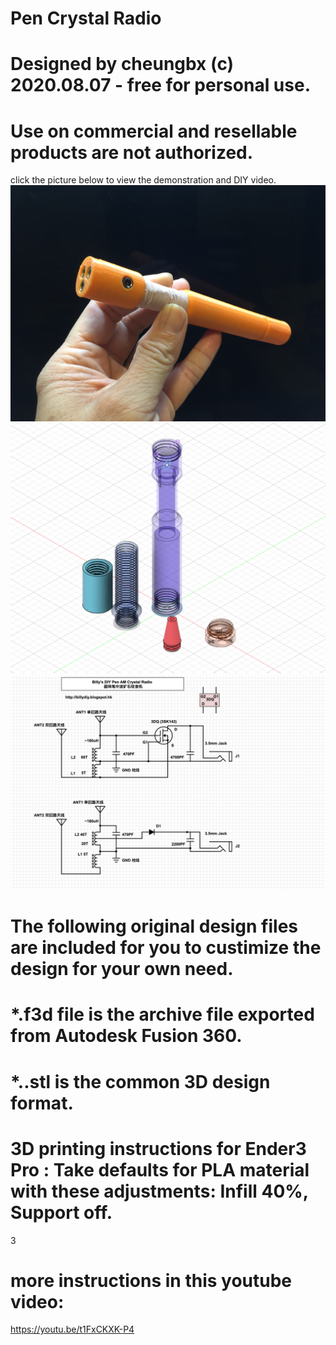 # Pen Crystal Radio
#
# Designed by cheungbx (c) 2020.08.07 - free for personal use. 
# Use on commercial and resellable products are not authorized.

click the picture below to view the demonstration and DIY video.
[![PicureLinkedToVideo](picture.jpg)](https://youtu.be/t1FxCKXK-P4)
[![PicureLinkedToVideo](schematic.jpg)](https://youtu.be/t1FxCKXK-P4)
[![PicureLinkedToVideo](circuit%20diagram.png)](https://youtu.be/t1FxCKXK-P4)


# The following original design files are included for you to custimize the design for your own need.
#
# *.f3d file is the archive file exported from Autodesk Fusion 360.
# *..stl is the common 3D design format.
#
# 3D printing instructions for Ender3 Pro : Take defaults for PLA material with these adjustments: Infill 40%,   Support off.
3

# more instructions in this youtube video:

https://youtu.be/t1FxCKXK-P4

